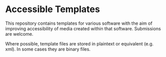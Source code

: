 # Accessible Templates

This repository contains templates for various software with the aim of improving accessibility of media created within that software. Submissions are welcome.

Where possible, template files are stored in plaintext or equivalent (e.g. xml). In some cases they are binary files.

